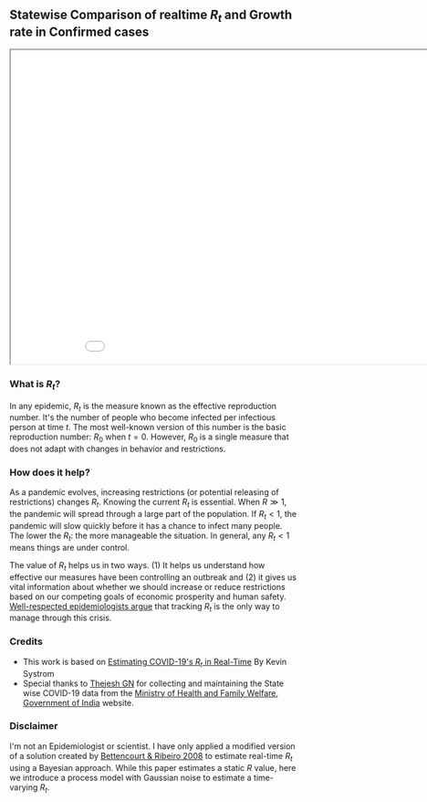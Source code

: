 ## Statewise Comparison of realtime $R_t$ and Growth rate in Confirmed cases

<iframe src="output.html" width="950" height="550"></iframe>


### What is $R_t$?
In any epidemic, $R_t$ is the measure known as the effective reproduction number. It's the number of people who become infected per infectious person at time $t$. The most well-known version of this number is the basic reproduction number: $R_0$ when $t=0$. However, $R_0$ is a single measure that does not adapt with changes in behavior and restrictions.

### How does it help?
As a pandemic evolves, increasing restrictions (or potential releasing of restrictions) changes $R_t$. Knowing the current $R_t$ is essential. When $R\gg1$, the pandemic will spread through a large part of the population. If $R_t<1$, the pandemic will slow quickly before it has a chance to infect many people. The lower the $R_t$: the more manageable the situation. In general, any $R_t<1$ means things are under control.

The value of $R_t$ helps us in two ways. (1) It helps us understand how effective our measures have been controlling an outbreak and (2) it gives us vital information about whether we should increase or reduce restrictions based on our competing goals of economic prosperity and human safety. [Well-respected epidemiologists argue](https://www.nytimes.com/2020/04/06/opinion/coronavirus-end-social-distancing.html) that tracking $R_t$ is the only way to manage through this crisis.

### Credits
  - This work is based on [Estimating COVID-19's $R_t$ in Real-Time](https://github.com/k-sys/covid-19/blob/master/Realtime%20R0.ipynb) By Kevin Systrom
  - Special thanks to [Thejesh GN](https://thejeshgn.com) for collecting and maintaining the State wise COVID-19 data from the [Ministry of Health and Family Welfare, Government of India](https://www.mohfw.gov.in/) website.

### Disclaimer
I'm not an Epidemiologist or scientist. I have only applied a modified version of a solution created by [Bettencourt & Ribeiro 2008](https://journals.plos.org/plosone/article?id=10.1371/journal.pone.0002185) to estimate real-time $R_t$ using a Bayesian approach. While this paper estimates a static $R$ value, here we introduce a process model with Gaussian noise to estimate a time-varying $R_t$.
